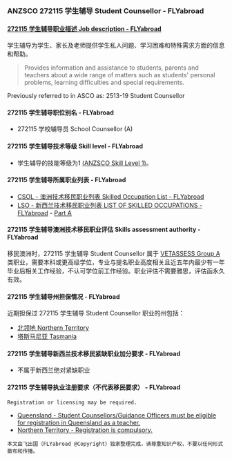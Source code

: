 ### ANZSCO 272115 学生辅导 Student Counsellor - FLYabroad ###

####  [272115 学生辅导职业描述 Job description - FLYabroad](http://www.flyabroadvisa.com/anzsco/2721.html#272115)

学生辅导为学生、家长及老师提供学生私人问题、学习困难和特殊需求方面的信息和帮助。 

> Provides information and assistance to students, parents and teachers about a wide range of matters such as students' personal problems, learning difficulties and special requirements.

Previously referred to in ASCO as:
2513-19 Student Counsellor

#### 272115 学生辅导职位别名 - FLYabroad
 
- 272115	 学校辅导员 School Counsellor (A)

#### 272115 学生辅导技术等级 Skill level - FLYabroad

- 学生辅导的技能等级为1 [(ANZSCO Skill Level 1)](http://www.flyabroadvisa.com/anzsco/)。

#### 272115 学生辅导所属职业列表 - FLYabroad

- [CSOL - 澳洲技术移民职业列表 Skilled Occupation List - FLYabroad](http://www.flyabroadvisa.com/sol/)
- [LSO - 新西兰技术移民职业列表 LIST OF SKILLED OCCUPATIONS - FLYabroad](http://nz.flyabroadvisa.com/lso/) - [Part A](parta)

#### 272115 学生辅导澳洲技术移民职业评估 Skills assessment authority - FLYabroad

移民澳洲时，272115 学生辅导 Student Counsellor 属于 [VETASSESS Group A ](http://www.flyabroadvisa.com/ass/vetassess.html)类职业，需要本科或更高级学位，专业与提名职业高度相关且近五年内最少有一年毕业后相关工作经验，不认可学位前工作经验。职业评估不需要雅思，评估函永久有效。

#### 272115 学生辅导州担保情况 - FLYabroad

近期担保过 272115 学生辅导 Student Counsellor 职业的州包括：

- [北领地 Northern Territory](http://www.flyabroadvisa.com/zdb/nt.html)
- [塔斯马尼亚 Tasmania](http://www.flyabroadvisa.com/zdb/tas.html)

#### 272115 学生辅导新西兰技术移民紧缺职业加分要求 - FLYabroad

- 不属于新西兰绝对紧缺职业

#### 272115 学生辅导执业注册要求（不代表移民要求） - FLYabroad

    Registration or licensing may be required.

- [Queensland - Student Counsellors/Guidance Officers must be eligible for registration in Queensland as a teacher.](http://www.qct.edu.au/)
- [Northern Territory - Registration is compulsory.](http://www.health.nt.gov.au/index.aspx)

`本文由飞出国（FLYabroad @Copyright）独家整理完成，请尊重知识产权，不要以任何形式散布和传播。`